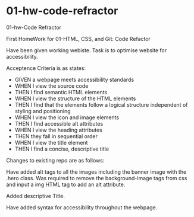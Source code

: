 # 01-hw-code-refractor
01-hw-Code Refractor

First HomeWork for 01-HTML, CSS, and Git: Code Refactor

Have been given working webiste. Task is to optimise website for accessibility.

Acceptence Criteria is as states:

- GIVEN a webpage meets accessibility standards
- WHEN I view the source code
- THEN I find semantic HTML elements
- WHEN I view the structure of the HTML elements
- THEN I find that the elements follow a logical structure independent of styling   and positioning
- WHEN I view the icon and image elements
- THEN I find accessible alt attributes
- WHEN I view the heading attributes
- THEN they fall in sequential order
- WHEN I view the title element
- THEN I find a concise, descriptive title

Changes to existing repo are as follows:

Have added alt tags to all the images including the banner image with the .hero class. Was required to remove the background-image tags from css and input a img HTML tag to add an alt attribute.

Added  descriptive Title.

Have added syntax for accessibility throughout the webpage.


